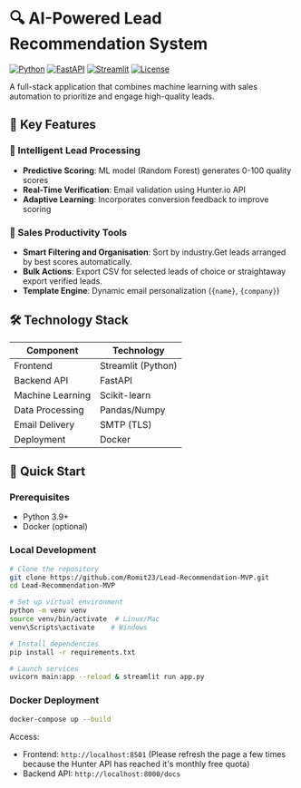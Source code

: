 # 🔍 AI-Powered Lead Recommendation System

[![Python](https://img.shields.io/badge/python-3.9+-blue.svg)](https://www.python.org/)
[![FastAPI](https://img.shields.io/badge/FastAPI-0.68+-green.svg)](https://fastapi.tiangolo.com/)
[![Streamlit](https://img.shields.io/badge/Streamlit-1.2+-red.svg)](https://streamlit.io/)
[![License](https://img.shields.io/badge/license-MIT-blue.svg)](LICENSE)

A full-stack application that combines machine learning with sales automation to prioritize and engage high-quality leads.

## 🌟 Key Features

### 🧠 Intelligent Lead Processing
- **Predictive Scoring**: ML model (Random Forest) generates 0-100 quality scores
- **Real-Time Verification**: Email validation using Hunter.io API
- **Adaptive Learning**: Incorporates conversion feedback to improve scoring

### 💼 Sales Productivity Tools
- **Smart Filtering and Organisation**: Sort by industry.Get leads arranged by best scores automatically.
- **Bulk Actions**: Export CSV for selected leads of choice or straightaway export verified leads.
- **Template Engine**: Dynamic email personalization (`{name}`, `{company}`)

## 🛠️ Technology Stack

| Component       | Technology          |
|----------------|--------------------|
| Frontend       | Streamlit (Python) |
| Backend API    | FastAPI            |
| Machine Learning | Scikit-learn     |
| Data Processing | Pandas/Numpy     |
| Email Delivery | SMTP (TLS)        |
| Deployment     | Docker            |

## 🚀 Quick Start

### Prerequisites
- Python 3.9+
- Docker (optional)

### Local Development
```bash
# Clone the repository
git clone https://github.com/Romit23/Lead-Recommendation-MVP.git
cd Lead-Recommendation-MVP

# Set up virtual environment
python -m venv venv
source venv/bin/activate  # Linux/Mac
venv\Scripts\activate    # Windows

# Install dependencies
pip install -r requirements.txt

# Launch services
uvicorn main:app --reload & streamlit run app.py
```

### Docker Deployment
```bash
docker-compose up --build
```
Access:
- Frontend: `http://localhost:8501` (Please refresh the page a few times because the Hunter API has reached it's monthly free quota)
- Backend API: `http://localhost:8000/docs`




